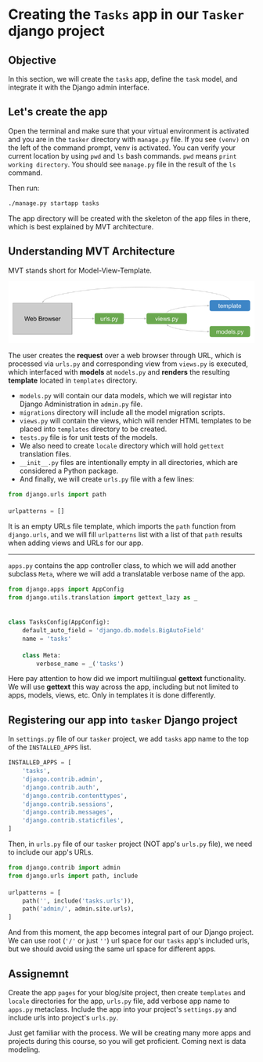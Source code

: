 # Creating the `Tasks` app in our `Tasker` django project

## Objective

In this section, we will create the `tasks` app, define the `task` model, and integrate it with the Django admin interface.

## Let's create the app

Open the terminal and make sure that your virtual environment is activated and you are in the `tasker` directory with `manage.py` file. If you see `(venv)` on the left of the command prompt, venv is activated. You can verify your current location by using `pwd` and `ls` bash commands. `pwd` means `print working directory`. You should see `manage.py` file in the result of the `ls` command.

Then run:
```bash
./manage.py startapp tasks
```

The app directory will be created with the skeleton of the app files in there, which is best explained by MVT architecture.

## Understanding MVT Architecture

MVT stands short for Model-View-Template. 

![MVT Architecture](img/mvt_architecture.png)

The user creates the **request** over a web browser through URL, which is processed via `urls.py` and corresponding view from `views.py` is executed, which interfaced with **models** at `models.py` and **renders** the resulting **template** located in `templates` directory. 

* `models.py` will contain our data models, which we will registar into Django Administration in `admin.py` file.
* `migrations` directory will include all the model migration scripts.
* `views.py` will contain the views, which will render HTML templates to be placed into `templates` directory to be created.
* `tests.py` file is for unit tests of the models.
* We also need to create `locale` directory which will hold `gettext` translation files.
* `__init__.py` files are intentionally empty in all directories, which are considered a Python package. 
* And finally, we will create `urls.py` file with a few lines:

```Python
from django.urls import path

urlpatterns = []
```

It is an empty URLs file template, which imports the `path` function from `django.urls`, and we will fill `urlpatterns` list with a list of that `path` results when adding views and URLs for our app.

---

`apps.py` contains the app controller class, to which we will add another subclass `Meta`, where we will add a translatable verbose name of the app.

```Python
from django.apps import AppConfig
from django.utils.translation import gettext_lazy as _


class TasksConfig(AppConfig):
    default_auto_field = 'django.db.models.BigAutoField'
    name = 'tasks'

    class Meta:
        verbose_name = _('tasks')
```

Here pay attention to how did we import multilingual **gettext** functionality. We will use **gettext** this way across the app, including but not limited to apps, models, views, etc. Only in templates it is done differently.

## Registering our app into `tasker` Django project

In `settings.py` file of our `tasker` project, we add `tasks` app name to the top of the `INSTALLED_APPS` list.

```Python
INSTALLED_APPS = [
    'tasks',
    'django.contrib.admin',
    'django.contrib.auth',
    'django.contrib.contenttypes',
    'django.contrib.sessions',
    'django.contrib.messages',
    'django.contrib.staticfiles',
]
```

Then, in `urls.py` file of our `tasker` project (NOT app's `urls.py` file), we need to include our app's URLs.

```Python
from django.contrib import admin
from django.urls import path, include

urlpatterns = [
    path('', include('tasks.urls')),    
    path('admin/', admin.site.urls),
]
```

And from this moment, the app becomes integral part of our Django project. We can use root (`'/'` or just `''`) url space for our `tasks` app's included urls, but we should avoid using the same url space for different apps.

## Assignemnt

Create the app `pages` for your blog/site project, then create `templates` and `locale` directories for the app, `urls.py` file, add verbose app name to `apps.py` metaclass. Include the app into your project's `settings.py` and include urls into project's `urls.py`. 

Just get familiar with the process. We will be creating many more apps and projects during this course, so you will get proficient. Coming next is data modeling.